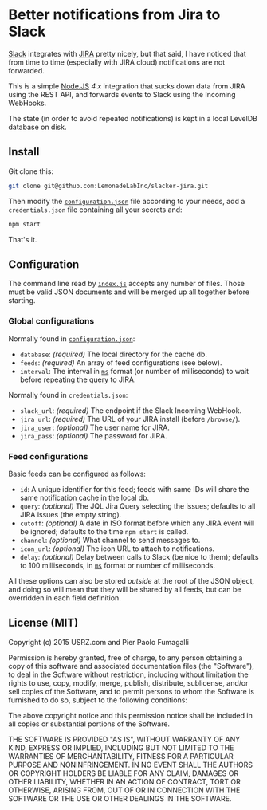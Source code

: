 Better notifications from Jira to Slack
=======================================

[Slack](slack.com) integrates with [JIRA](https://www.atlassian.com/software/jira)
pretty nicely, but that said, I have noticed that from time to time (especially
with JIRA cloud) notifications are not forwarded.

This is a simple [Node.JS](https://nodejs.org/) _4.x_ integration that sucks
down data from JIRA using the REST API, and forwards events to Slack using the
Incoming WebHooks.

The state (in order to avoid repeated notifications) is kept in a local LevelDB
database on disk.

Install
-------

Git clone this:

```bash
git clone git@github.com:LemonadeLabInc/slacker-jira.git
```

Then modify the [`configuration.json`](configuration-sample.json) file according to
your needs, add a `credentials.json` file containing all your secrets and:

```bash
npm start
```

That's it.


Configuration
-------------

The command line read by [`index.js`](index.js) accepts any number of files.
Those must be valid JSON documents and will be merged up all together before
starting.

### Global configurations

Normally found in [`configuration.json`](configuration-sample.json):

* `database`: _(required)_ The local directory for the cache db.
* `feeds`: _(required)_ An array of feed configurations (see below).
* `interval`: The interval in [`ms`](https://www.npmjs.com/package/ms) format
  (or number of milliseconds) to wait before repeating the query to JIRA.

Normally found in `credentials.json`:

* `slack_url`: _(required)_ The endpoint if the Slack Incoming WebHook.
* `jira_url`: _(required)_ The URL of your JIRA install (before `/browse/`).
* `jira_user`: _(optional)_ The user name for JIRA.
* `jira_pass`: _(optional)_ The password for JIRA.

### Feed configurations

Basic feeds can be configured as follows:

* `id`: A unique identifier for this feed; feeds with same IDs will share the
  same notification cache in the local db.
* `query`: _(optional)_ The JQL Jira Query selecting the issues; defaults to
  all JIRA issues (the empty string).
* `cutoff`: _(optional)_ A date in ISO format before which any JIRA event
  will be ignored; defaults to the time `npm start` is called.
* `channel`:  _(optional)_ What channel to send messages to.
* `icon_url`: _(optional)_ The icon URL to attach to notifications.
* `delay`: _(optional)_ Delay between calls to Slack (be nice to them); defaults
  to 100 milliseconds, in [`ms`](https://www.npmjs.com/package/ms) format
  or number of milliseconds.

All these options can also be stored *outside* at the root of the JSON object,
and doing so will mean that they will be shared by all feeds, but can be
overridden in each field definition.


License (MIT)
-------------

Copyright (c) 2015 USRZ.com and Pier Paolo Fumagalli

Permission is hereby granted, free of charge, to any person obtaining a copy of
this software and associated documentation files (the "Software"), to deal in
the Software without restriction, including without limitation the rights to
use, copy, modify, merge, publish, distribute, sublicense, and/or sell copies of
the Software, and to permit persons to whom the Software is furnished to do so,
subject to the following conditions:

The above copyright notice and this permission notice shall be included in all
copies or substantial portions of the Software.

THE SOFTWARE IS PROVIDED "AS IS", WITHOUT WARRANTY OF ANY KIND, EXPRESS OR
IMPLIED, INCLUDING BUT NOT LIMITED TO THE WARRANTIES OF MERCHANTABILITY,
FITNESS FOR A PARTICULAR PURPOSE AND NONINFRINGEMENT. IN NO EVENT SHALL THE
AUTHORS OR COPYRIGHT HOLDERS BE LIABLE FOR ANY CLAIM, DAMAGES OR OTHER
LIABILITY, WHETHER IN AN ACTION OF CONTRACT, TORT OR OTHERWISE, ARISING FROM,
OUT OF OR IN CONNECTION WITH THE SOFTWARE OR THE USE OR OTHER DEALINGS IN THE
SOFTWARE.

